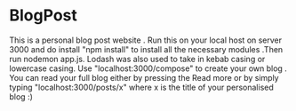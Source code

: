 # BlogPost
This is a personal blog post website . Run this on your local host on server 3000 and do install "npm install" to install all the necessary modules .Then run nodemon app.js. Lodash was also used to take in kebab casing or lowercase casing. Use "localhost:3000/compose" to create your own blog . You can read your full blog either by pressing the Read more or by simply typing "localhost:3000/posts/x" where x is the title of your personalised blog :)
